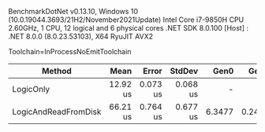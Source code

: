 BenchmarkDotNet v0.13.10, Windows 10 (10.0.19044.3693/21H2/November2021Update)
Intel Core i7-9850H CPU 2.60GHz, 1 CPU, 12 logical and 6 physical cores
.NET SDK 8.0.100
[Host] : .NET 8.0.0 (8.0.23.53103), X64 RyuJIT AVX2

Toolchain=InProcessNoEmitToolchain

| Method               | Mean     | Error    | StdDev   | Gen0   | Gen1   | Allocated |
|--------------------- |---------:|---------:|---------:|-------:|-------:|----------:|
| LogicOnly            | 12.92 us | 0.073 us | 0.068 us |      - |      - |         - |
| LogicAndReadFromDisk | 66.21 us | 0.764 us | 0.677 us | 6.3477 | 0.2441 |   39857 B |